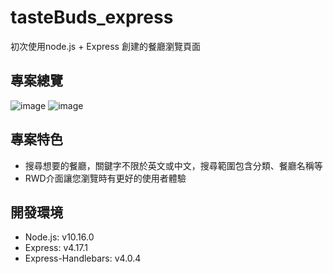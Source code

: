 # tasteBuds_express

初次使用node.js + Express 創建的餐廳瀏覽頁面

## 專案總覽
![image](https://github.com/emily40830/tasteBuds_express/tree/master/public/cover.png)
![image](https://github.com/emily40830/tasteBuds_express/tree/master/public/search.png)

## 專案特色
- 搜尋想要的餐廳，關鍵字不限於英文或中文，搜尋範圍包含分類、餐廳名稱等
- RWD介面讓您瀏覽時有更好的使用者體驗

## 開發環境
- Node.js: v10.16.0
- Express: v4.17.1
- Express-Handlebars: v4.0.4